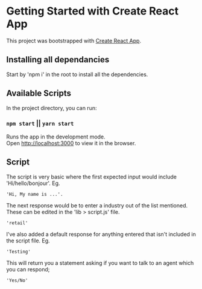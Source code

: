 # Getting Started with Create React App

This project was bootstrapped with [Create React App](https://github.com/facebook/create-react-app).

## Installing all dependancies

Start by 'npm i' in the root to install all the dependencies. 

## Available Scripts

In the project directory, you can run:

### `npm start` || `yarn start`

Runs the app in the development mode.\
Open [http://localhost:3000](http://localhost:3000) to view it in the browser.

## Script

The script is very basic where the first expected input would include 'Hi/hello/bonjour'. Eg.

    'Hi, My name is ...'.

The next response would be to enter a industry out of the list mentioned. These can be edited in the 'lib > script.js' file.

    'retail'

I've also added a default response for anything entered that isn't included in the script file. Eg.

    'Testing'

This will return you a statement asking if you want to talk to an agent which you can respond;

    'Yes/No'
